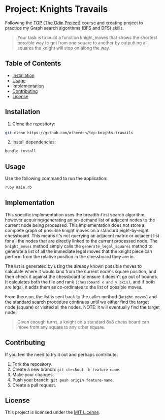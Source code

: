 # Project: Knights Travails
Following the [TOP (The Odin Project)](https://www.theodinproject.com/lessons/ruby-knights-travails) course and creating project to practice my Graph search algorithms (BFS and DFS) skills.
> Your task is to build a function knight_moves that shows the shortest possible way to get from one square to another by outputting all squares the knight will stop on along the way.

## Table of Contents
- [Installation](#installation)
- [Usage](#usage)
- [Implementation](#implementation)
- [Contributing](#contributing)
- [License](#license)

## Installation
1. Clone the repository:
```bash
git clone https://github.com/otherdcn/top-knights-travails
```

2. Install dependencies:
```bash
bundle install
```

## Usage
Use the following command to run the application:
```bash
ruby main.rb
```

## Implementation
This specific implementation uses the breadth-first search algorithm, however acquiring/generating an on-demand list of adjacent nodes to the current node being processed. This implementation does not store a complete graph of possible knight moves on a standard eight-by-eight chessboard. This means it's not querying an adjacent matrix or adjacent list for all the nodes that are directly linked to the current processed node. The `knight_moves` method simply calls the `generate_legal_squares` method to generate a list of all the immediate legal moves that the knight piece can perform from the relative position in the chessboard they are in.

The list is generated by using the already known possible moves to calculate where it would land from the current node's square position, and then check it against the chessboard to ensure it doesn't go out of bounds. It calculates both the file and rank `(chessboard x and y axis)`, and if both are legal, it adds them as co-ordinates to the list of possible moves.

From there on, the list is sent back to the caller method (`knight_moves`) and the standard search procedure continues until we either find the target node (square) or visited all the nodes. NOTE: it will eventually find the target node:
> Given enough turns, a knight on a standard 8x8 chess board can move from any square to any other square.

## Contributing
If you feel the need to try it out and perhaps contribute:
1. Fork the repository.
2. Create a new branch: `git checkout -b feature-name`.
3. Make your changes.
4. Push your branch: `git push origin feature-name`.
5. Create a pull request.

## License
This project is licensed under the [MIT License](LICENSE).


